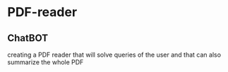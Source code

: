 # PDF-reader
## ChatBOT
creating a PDF reader that will solve queries of the user and that can also summarize the whole PDF
